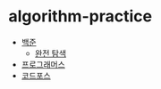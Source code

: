 # algorithm-practice
- [백준](https://github.com/cgkim449/algorithm-practice/tree/main/src/baekjoon)  
  - [완전 탐색](https://github.com/cgkim449/algorithm-practice/tree/main/src/baekjoon/bruteForce)  
- [프로그래머스](https://github.com/cgkim449/algorithm-practice/tree/main/src/programmers)
- [코드포스](https://github.com/cgkim449/algorithm-practice/tree/main/src/codeforces)
